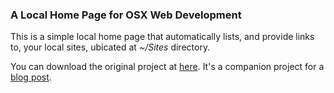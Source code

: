 ### A Local Home Page for OSX Web Development

This is a simple local home page that automatically lists, and provide links to, your local sites, ubicated at *~/Sites* directory.  

 You can download the original project at [here](http://cmall.github.io/LocalHomePage/). It's a companion project for a [blog post](http://mallinson.ca/post/osx-web-development).

